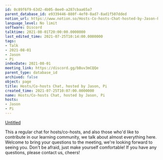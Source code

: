 ```yaml
---
id: 0c89f6f9-63d2-4b05-8ee0-a287cbaa65a7
parent_database_id: e9339446-880f-4ef0-8ad7-8ad1f507dded
notion_url: https://www.notion.so/Hosts-Co-hosts-Chat-hosted-by-Jason-Pi-0c89f6f963d24b058ee0a287cbaa65a7
language_level: No limit
software: Discord
talktime: 2021-08-01T20:00:00.0000000
last_edited_time: 2021-07-25T10:14:00.0000000
tags:
- Talk
- 2021-08-01
- Jason
- Pi
indexDate: 2021-08-01
meeting_link: https://discord.gg/bBuv3mCQQe
parent_type: database_id
archived: false
object: page
title: Hosts/Co-hosts Chat, hosted by Jason, Pi
created_time: 2021-07-25T10:07:00.0000000
name: Hosts/Co-hosts Chat, hosted by Jason, Pi
hosts:
- Jason
- Pi
---
```




[Untitled](https://www.notion.so/cb083fc4f0b7459aa5afe1900ef25a1f)   


This a regular chat for hosts/co-hosts, and also those who'd like to contribute in our learning community, we talk about almost everything here. Welcome to bring your questions to the meeting, we're looking forward to seeing you. Don't be afraid, just make yourself comfortable!
If you have any questions, please contact us, cheers!







